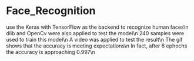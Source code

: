 # Face_Recognition
use the Keras with TensorFlow as the backend to recognize human faces\n 
dlib and OpenCv were also applied to test the model\n
240 samples were used to train this model\n
A video was applied to test the result\n
The gif shows that the accuracy is meeting expectations\n
In fact, after 6 ephochs the accuracy is approaching 0.997\n
